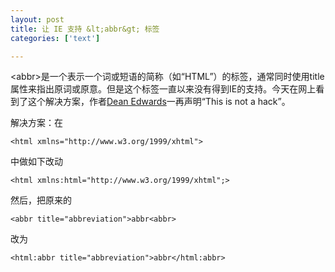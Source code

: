 ```yaml
---
layout: post
title: 让 IE 支持 &lt;abbr&gt; 标签
categories: ['text']

---
```


&lt;abbr&gt;是一个表示一个词或短语的简称（如“HTML”）的标签，通常同时使用title属性来指出原词或原意。但是这个标签一直以来没有得到IE的支持。今天在网上看到了这个解决方案，作者[Dean Edwards](http://dean.edwards.name/)一再声明“This is not a hack”。

解决方案：在

	<html xmlns="http://www.w3.org/1999/xhtml">

中做如下改动

	<html xmlns:html="http://www.w3.org/1999/xhtml";>

然后，把原来的

	<abbr title="abbreviation">abbr<abbr>

改为

	<html:abbr title="abbreviation">abbr</html:abbr>